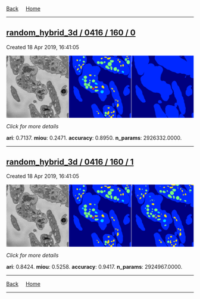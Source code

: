 
[Back](..)&nbsp;&nbsp;&nbsp;&nbsp;&nbsp;[Home](https://leapmanlab.github.io/snapshots)

---

<div class="summary"><a href="0"><h2>random_hybrid_3d / 0416 / 160 / 0</h2></a><p>Created 18 Apr 2019, 16:41:05
</p><a href="0"><img src="0/media/summary.png" align="center"></a><p>
<i>Click for more details</i>
</p></div>

**ari**: 0.7137. **miou**: 0.2471. **accuracy**: 0.8950. **n_params**: 2926332.0000. 

---

<div class="summary"><a href="1"><h2>random_hybrid_3d / 0416 / 160 / 1</h2></a><p>Created 18 Apr 2019, 16:41:05
</p><a href="1"><img src="1/media/summary.png" align="center"></a><p>
<i>Click for more details</i>
</p></div>

**ari**: 0.8424. **miou**: 0.5258. **accuracy**: 0.9417. **n_params**: 2924967.0000. 

---

[Back](..)&nbsp;&nbsp;&nbsp;&nbsp;&nbsp;[Home](https://leapmanlab.github.io/snapshots)

---